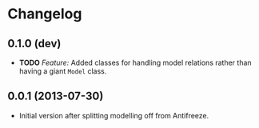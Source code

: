# Changelog

## 0.1.0 (dev)
* **TODO** *Feature:* Added classes for handling model relations rather than having a giant `Model` class.

## 0.0.1 (2013-07-30)
* Initial version after splitting modelling off from Antifreeze.
